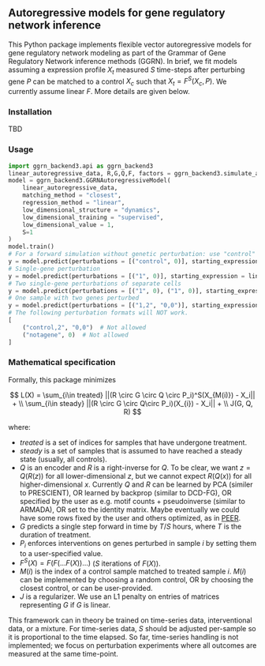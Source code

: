 ## Autoregressive models for gene regulatory network inference

This Python package implements flexible vector autoregressive models for gene regulatory network modeling as part of the Grammar of Gene Regulatory Network inference methods (GGRN). In brief, we fit models assuming a expression profile $X_t$ measured $S$ time-steps after perturbing gene $P$ can be matched to a control $X_c$ such that $X_t = F^S(X_c, P)$. We currently assume linear $F$. More details are given below.

### Installation

TBD

### Usage

```python
import ggrn_backend3.api as ggrn_backend3
linear_autoregressive_data, R,G,Q,F, factors = ggrn_backend3.simulate_autoregressive(num_controls_per_group=10, num_features = 3)
model = ggrn_backend3.GGRNAutoregressiveModel(
    linear_autoregressive_data, 
    matching_method = "closest",    
    regression_method = "linear",
    low_dimensional_structure = "dynamics",
    low_dimensional_training = "supervised", 
    low_dimensional_value = 1,  
    S=1
)
model.train()
# For a forward simulation without genetic perturbation: use "control" as the gene name.
y = model.predict(perturbations = [("control", 0)], starting_expression = linear_autoregressive[0,:])
# Single-gene perturbation
y = model.predict(perturbations = [("1", 0)], starting_expression = linear_autoregressive[0,:])
# Two single-gene perturbations of separate cells
y = model.predict(perturbations = [("1", 0), ("1", 0)], starting_expression = linear_autoregressive[0,:])
# One sample with two genes perturbed
y = model.predict(perturbations = [("1,2", "0,0")], starting_expression = linear_autoregressive[0,:])
# The following perturbation formats will NOT work. 
[
    ("control,2", "0,0")  # Not allowed
    ("notagene", 0)  # Not allowed
]
```

### Mathematical specification

Formally, this package minimizes

$$ L(X) = \sum_{i\in treated} ||(R \circ G \circ Q \circ P_i)^S(X_{M(i)}) - X_i|| + \\
\sum_{i\in steady} ||(R \circ G \circ Q\circ P_i)(X_{i}) - X_i|| + \\ 
J(G, Q, R) $$

where:

- $treated$ is a set of indices for samples that have undergone treatment.
- $steady$ is a set of samples that is assumed to have reached a steady state (usually, all controls).
- $Q$ is an encoder and $R$ is a right-inverse for $Q$. To be clear, we want $z=Q(R(z))$ for all lower-dimensional $z$, but we cannot expect $R(Q(x))$ for all higher-dimensional $x$. Currently $Q$ and $R$ can be learned by PCA (similer to PRESCIENT), OR learned by backprop (similar to DCD-FG), OR specified by the user as e.g. motif counts + pseudoinverse (similar to ARMADA), OR set to the identity matrix. Maybe eventually we could have some rows fixed by the user and others optimized, as in [PEER](https://journals.plos.org/ploscompbiol/article?id=10.1371/journal.pcbi.1000770).
- $G$ predicts a single step forward in time by $T/S$ hours, where $T$ is the duration of treatment.
- $P_i$ enforces interventions on genes perturbed in sample $i$ by setting them to a user-specified value.
- $F^S(X) = F(F(...F(X))...)$ ($S$ iterations of $F(X)$).
- $M(i)$ is the index of a control sample matched to treated sample $i$. $M(i)$ can be implemented by choosing a random control, OR by choosing the closest control, or can be user-provided. 
- $J$ is a regularizer. We use an L1 penalty on entries of matrices representing $G$ if $G$ is linear.

This framework can in theory be trained on time-series data, interventional data, or a mixture. For time-series data, $S$ should be adjusted per-sample so it is proportional to the time elapsed. So far, time-series handling is not implemented; we focus on perturbation experiments where all outcomes are measured at the same time-point. 